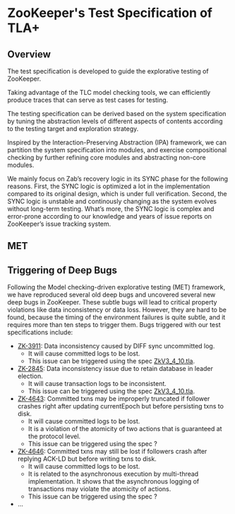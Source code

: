 # ZooKeeper's Test Specification of TLA+

## Overview

The test specification is developed to guide the explorative testing of ZooKeeper. 

Taking advantage of the TLC model checking tools, we can efficiently produce traces that can serve as test cases for testing. 

The testing specification can be derived based on the system specification by tuning the abstraction levels of different aspects of contents according to the testing target and exploration strategy.

Inspired by the Interaction-Preserving Abstraction (IPA) framework, we can partition the system specification into modules, and exercise compositional checking by further refining core modules and abstracting non-core modules.

We mainly focus on Zab’s recovery logic in its SYNC phase for the following reasons. First, the SYNC logic is optimized a lot in the implementation compared to its original design, which is under full verification. Second, the SYNC logic is unstable and continously changing as the system evolves without long-term testing. What’s more, the SYNC logic is complex and error-prone according to our knowledge and years of issue reports on ZooKeeper’s issue tracking system. 



## MET





## Triggering of Deep Bugs

Following the Model checking-driven explorative testing (MET) framework, we have reproduced several old deep bugs and uncovered several new deep bugs in ZooKeeper. These subtle bugs will lead to critical property violations like data inconsistency or data loss. However, they are hard to be found, because the timing of the environment failures is quite subtle, and it requires more than ten steps to trigger them. Bugs triggered with our test specifications include: 

* [ZK-3911](https://issues.apache.org/jira/browse/ZOOKEEPER-3911): Data inconsistency caused by DIFF sync uncommitted log. 
  * It will cause committed logs to be lost. 
  * This issue can be triggered using the spec [ZkV3_4_10.tla](ZkV3_4_10.tla).
* [ZK-2845](https://issues.apache.org/jira/browse/ZOOKEEPER-2845): Data inconsistency issue due to retain database in leader election. 
  * It will cause transaction logs to be inconsistent. 
  * This issue can be triggered using the spec [ZkV3_4_10.tla](ZkV3_4_10.tla).
* [ZK-4643](https://issues.apache.org/jira/browse/ZOOKEEPER-4643): Committed txns may be improperly truncated if follower crashes right after updating currentEpoch but before persisting txns to disk.  
  * It will cause committed logs to be lost. 
  * It is a violation of the atomicity of two actions that is guaranteed at the protocol level.
  * This issue can be triggered using the spec ?
* [ZK-4646](https://issues.apache.org/jira/browse/ZOOKEEPER-4646): Committed txns may still be lost if followers crash after replying ACK-LD but before writing txns to disk. 
  * It will cause committed logs to be lost. 
  * It is related to the asynchronous execution by multi-thread implementation. It shows that the asynchronous logging of transactions may violate the atomicity of actions. 
  * This issue can be triggered using the spec ?
* ...